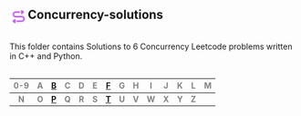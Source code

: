 ## <div align="left"><img src="https://github.com/AnasImloul/Leetcode-Solutions/blob/main/icons/concurrency.svg" width="32px" align="left"/>Concurrency-solutions</div>
<br>
This folder contains Solutions to 6 Concurrency Leetcode problems written in C++ and Python.
<br>
<br>


| <span style='color:grey'>  0-9  </span> | <span style='color:grey'>  A  </span> | [B](./B/#concurrency-solutions) | <span style='color:grey'>  C  </span> | <span style='color:grey'>  D  </span> | <span style='color:grey'>  E  </span> | [F](./F/#concurrency-solutions) | <span style='color:grey'>  G  </span> | <span style='color:grey'>  H  </span> | <span style='color:grey'>  I  </span> | <span style='color:grey'>  J  </span> | <span style='color:grey'>  K  </span> | <span style='color:grey'>  L  </span> | <span style='color:grey'>  M  </span> |
|:---------------------------------------:|:-------------------------------------:|:-------------------------------:|:-------------------------------------:|:-------------------------------------:|:-------------------------------------:|:-------------------------------:|:-------------------------------------:|:-------------------------------------:|:-------------------------------------:|:-------------------------------------:|:-------------------------------------:|:-------------------------------------:|:-------------------------------------:|
|**<span style='color:grey'>  N  </span>**|**<span style='color:grey'>  O  </span>**|**[P](./P/#concurrency-solutions)**|**<span style='color:grey'>  Q  </span>**|**<span style='color:grey'>  R  </span>**|**<span style='color:grey'>  S  </span>**|**[T](./T/#concurrency-solutions)**|**<span style='color:grey'>  U  </span>**|**<span style='color:grey'>  V  </span>**|**<span style='color:grey'>  W  </span>**|**<span style='color:grey'>  X  </span>**|**<span style='color:grey'>  Y  </span>**|**<span style='color:grey'>  Z  </span>**|